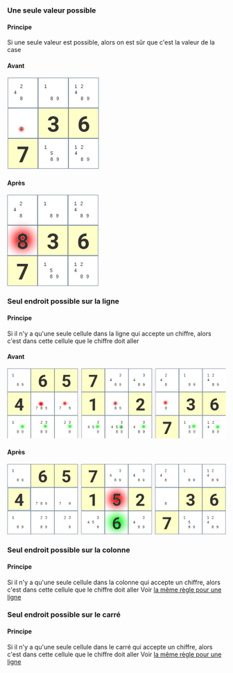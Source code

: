 ### Une seule valeur possible
#### Principe
Si une seule valeur est possible, alors on est sûr que c'est la valeur de la case
#### Avant
![Avant](uneSeuleValeurPossible_before.png)
#### Après
![Après](uneSeuleValeurPossible_after.png)


### Seul endroit possible sur la ligne
#### Principe
Si il n'y a qu'une seule cellule dans la ligne qui accepte un chiffre, alors c'est dans cette cellule que le chiffre doit aller
#### Avant
![Avant](seulEndroitPossibleSurLaLigne_before.png)
#### Après
![Après](seulEndroitPossibleSurLaLigne_after.png)

### Seul endroit possible sur la colonne
#### Principe
Si il n'y a qu'une seule cellule dans la colonne qui accepte un chiffre, alors c'est dans cette cellule que le chiffre doit aller
Voir [la même règle pour une ligne](#seul-endroit-possible-sur-la-ligne)

### Seul endroit possible sur le carré
#### Principe
Si il n'y a qu'une seule cellule dans le carré qui accepte un chiffre, alors c'est dans cette cellule que le chiffre doit aller
Voir [la même règle pour une ligne](#seul-endroit-possible-sur-la-ligne)

